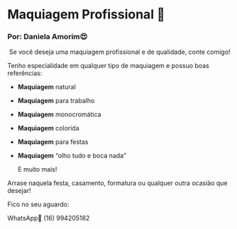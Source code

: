 # Maquiagem Profissional :lipstick:

### Por: Daniela Amorim:heart_eyes: ###

​	Se você deseja uma maquiagem profissional e de qualidade, conte comigo!

Tenho especialidade em qualquer tipo de maquiagem e possuo boas referências:

- **Maquiagem** natural

- **Maquiagem** para trabalho

- **Maquiagem** monocromática

- **Maquiagem** colorida

- **Maquiagem** para festas

- **Maquiagem** “olho tudo e boca nada”

   E muito mais! 

Arrase naquela festa, casamento, formatura ou qualquer outra ocasião que desejar!

Fico no seu aguardo:

WhatsApp:calling: (16) 994205182

